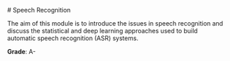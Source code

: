 # Speech Recognition

The aim of this module is to introduce the issues in speech recognition and discuss the statistical and deep learning approaches used to build  automatic speech recognition (ASR) systems.

**Grade**: A-